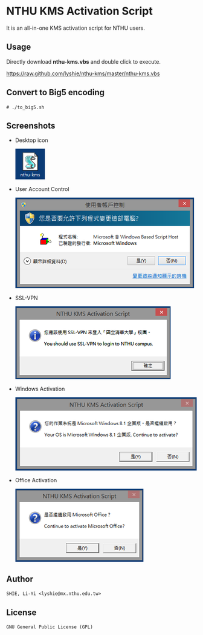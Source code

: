 NTHU KMS Activation Script
==========================

It is an all-in-one KMS activation script for NTHU users.

Usage
-----
Directly download **nthu-kms.vbs** and double click to execute.

<https://raw.github.com/lyshie/nthu-kms/master/nthu-kms.vbs>

Convert to Big5 encoding
------------------------
    # ./to_big5.sh

Screenshots
-----------
* Desktop icon

    ![Icon](screenshots/icon.png)

* User Account Control

    ![UAC](screenshots/uac.png)

* SSL-VPN

    ![SSL-VPN](screenshots/sslvpn.png)

* Windows Activation

    ![Windows](screenshots/windows.png)

* Office Activation

    ![Office](screenshots/office.png)

Author
------
    SHIE, Li-Yi <lyshie@mx.nthu.edu.tw>

License
-------
    GNU General Public License (GPL)
